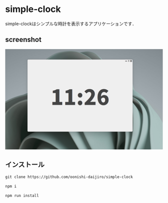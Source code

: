 # simple-clock

simple-clockはシンプルな時計を表示するアプリケーションです．

## screenshot
![screenshot](https://github.com/oonishi-daijiro/simple-clock/blob/master/screenshots/app_scrnshot.png)

## インストール

```
git clone https://github.com/oonishi-daijiro/simple-clock
```
```
npm i
```
```
npm run install
```
